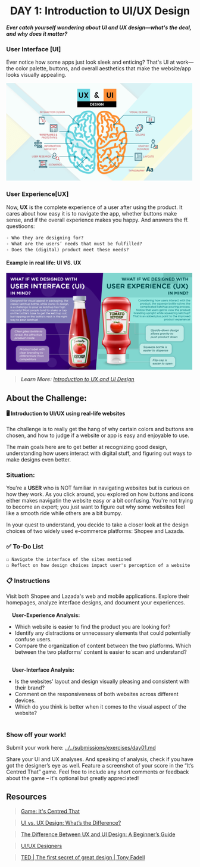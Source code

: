 **<h1 align="center"> DAY 1: Introduction to UI/UX Design </h1>**
**_Ever catch yourself wondering about UI and UX design—what's the deal, and why does it matter?_**

### **User Interface [UI]**

Ever notice how some apps just look sleek and enticing? That's UI at work—the color palette, buttons, and overall aesthetics that make the website/app looks visually appealing.


<p><img src="../../assets/tutorials/day1-pic1.png" width="500" alt="User Interface"/></p>

### **User Experience[UX]**

Now, **UX** is the complete experience of a user after using the product. It cares about how easy it is to navigate the app, whether buttons make sense, and if the overall experience makes you happy. And answers the ff. questioons:

    - Who they are designing for?
    - What are the users’ needs that must be fulfilled?
    - Does the (digital) product meet these needs?

#### Example in real life: UI VS. UX
<img src="../../assets/tutorials/Day1-pic2.png"  width="500"/> <br>

> **_Learn More:_** [_Introduction to UX and UI Design_](https://bootcamp.uxdesign.cc/basic-introduction-to-user-experience-and-user-interface-design-f0aae08a2b44)

##

## **About the Challenge:**

#### **🖥️ Introduction to UI/UX using real-life websites**

The challenge is to really get the hang of why certain colors and buttons are chosen, and how to judge if a website or app is easy and enjoyable to use.

The main goals here are to get better at recognizing good design, understanding how users interact with digital stuff, and figuring out ways to make designs even better.

### Situation:

You're a **USER** who is NOT familiar in navigating websites but is curious on how they work. As you click around, you explored on how buttons and icons either makes navigatin the website easy or a bit confusing. You're not trying to become an expert; you just want to figure out why some websites feel like a smooth ride while others are a bit bumpy.

In your quest to understand, you decide to take a closer look at the design choices of two widely used e-commerce platforms: Shopee and Lazada.

### ✅ To-Do List

    ☐ Navigate the interface of the sites mentioned
    ☐ Reflect on how design choices impact user's perception of a website

### 📋 Instructions

Visit both Shopee and Lazada's web and mobile applications. Explore their homepages, analyze interface designs, and document your experiences.<br/><br/>
&nbsp;&nbsp;&nbsp;&nbsp;**User-Experience Analysis:**<br/>

-   Which website is easier to find the product you are looking for?
-   Identify any distractions or unnecessary elements that could potentially confuse users.
-   Compare the organization of content between the two platforms. Which between the two platforms’ content is easier to scan and understand?<br/>
    <br/>

&nbsp;&nbsp;&nbsp;&nbsp;**User-Interface Analysis:**

-   Is the websites’ layout and design visually pleasing and consistent with their brand?
-   Comment on the responsiveness of both websites across different devices.
-   Which do you think is better when it comes to the visual aspect of the website?
    <br><br>

### Show off your work!

Submit your work here: <a href="../../submissions/exercises/day01.md" target="_blank">../../submissions/exercises/day01.md</a>

Share your UI and UX analyses. And speaking of analysis, check if you have got the designer’s eye as well. Feature a screenshot of your score in the “It’s Centred That” game. Feel free to include any short comments or feedback about the game – it's optional but greatly appreciated!

## Resources

> <a href="https://www.supremo.co.uk/designers-eye/" target="_blank">Game: It's Centred That</a>

> <a href="https://www.coursera.org/articles/ui-vs-ux-design" target="_blank">UI vs. UX Design: What’s the Difference?</a>

> <a href="https://careerfoundry.com/en/blog/ux-design/the-difference-between-ux-and-ui-design-a-laymans-guide/" target="_blank">The Difference Between UX and UI Design: A Beginner’s Guide</a>

> <a href="https://usfbootcamps.com/blog/ui-ux-design/what-does-a-designer-do/" target="_blank">UI/UX Designers</a>

> <a href="https://youtu.be/9uOMectkCCs?si=MbXBEpeEI_eLu2fB" target="_blank">TED | The first secret of great design | Tony Fadell</a>
